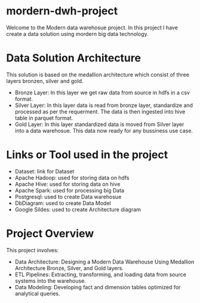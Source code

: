 # mordern-dwh-project

Welcome to the Modern data warehosue project.
In this project I have create a data solution using mordern big data technology.

# Data Solution Architecture
This solution is based on the medallion architecture which consist of three layers bronzen, silver and gold.

- Bronze Layer: In this layer we get raw data from source in hdfs in a csv format.
- Silver Layer: In this layer data is read from bronze layer, standardize and processed as per the requerment. The data is then ingested into hive table in parquet format.
- Gold Layer: In this layer standardized data is moved from Silver layer into a data warehosue. This data now ready for any bussiness use case.

# Links or Tool used in the project
- Dataset: link for Dataset
- Apache Hadoop: used for storing data on hdfs
- Apache Hive: used for storing data on hive
- Apache Spark: used for processing big Data
- Postgresql: used to create Data warehosue
- DbDiagram: used to create Data Model
- Google Sildes: used to create Architecture diagram

# Project Overview
This project involves:

- Data Architecture: Designing a Modern Data Warehouse Using Medallion Architecture Bronze, Silver, and Gold layers.
- ETL Pipelines: Extracting, transforming, and loading data from source systems into the warehouse.
- Data Modeling: Developing fact and dimension tables optimized for analytical queries.

